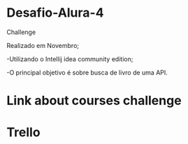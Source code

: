 # Desafio-Alura-4
Challenge

Realizado em Novembro;

-Utilizando o Intellij idea community edition;

-O principal objetivo é sobre busca de livro de uma API.


# Link about courses challenge

## 




# Trello


## 
